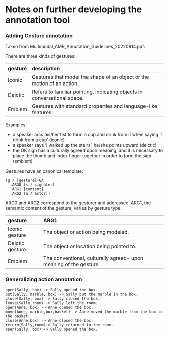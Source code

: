 # Notes on further developing the annotation tool


### Adding Gesture annotation

Taken from  Multimodal\_AMR\_Annotation\_Guidelines\_20220914.pdf:

There are three kinds of gestures:

| gesture  | description |
| :------- | :----------- |
| Iconic   | Gestures that model the shape of an object or the motion of an action. |
| Deictic  | Refers to familiar pointing, indicating objects in conversational space. |
| Emblem   | Gestures with standard properties and language-like features. |

Examples:

- a speaker arcs his/her fist to form a cup and drink from it when saying ‘I drink from a cup’ (iconic)
- a speaker says ‘I walked up the stairs’, he/she points upward (deictic)
- the OK sign has a culturally agreed upon meaning; and it is necessary to place the thumb and index finger together in order to form the sign (emblem)

Gestures have an canonical template:

```
(g / [gesture]-GA
  :ARG0 (s / signaler)
  :ARG1 [content]
  :ARG2 (a / actor))
```

ARG0 and ARG2 correspond to the gesturer and addressee. ARG1, the semantic content of the gesture, varies by gesture type.

| gesture         | ARG1        |
| :-------------- | :---------- |
| Iconic gesture  | The object or action being modeled. |
| Deictic gesture | The object or location being pointed to. |
| Emblem          | The conventional, culturally agreed- upon meaning of the gesture. |



### Generalizing action annotation

```
open(Sally, box) -> Sally opened the box.
put(Sally, marble, box) -> Sally put the marble in the box.
close(Sally, box) -> Sally closed the box.
leave(Sally,room) -> Sally left the room.
open(Anne, box) -> Anne opened the box.
move(Anne, marble,box,basket) -> Anne moved the marble from the box to the basket.
close(Anne,box) -> Anne closed the box.
return(Sally,room)-> Sally returned to the room.
open(Sally, box) -> Sally opened the box.
```